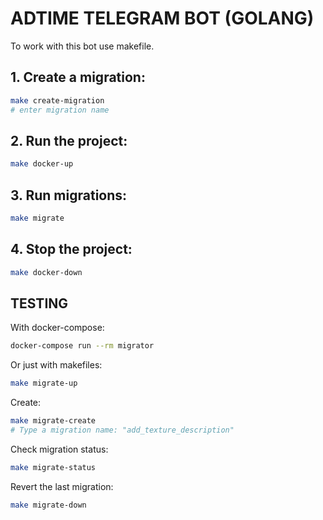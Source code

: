 # ADTIME TELEGRAM BOT (GOLANG)

To work with this bot use makefile.

## 1. Create a migration:
```bash
make create-migration
# enter migration name
```

## 2. Run the project:
```bash
make docker-up
```

## 3. Run migrations:
```bash
make migrate
```

## 4. Stop the project:
```bash
make docker-down
```

## TESTING

With docker-compose:
```bash
docker-compose run --rm migrator
```

Or just with makefiles:
```bash
make migrate-up
```

Create:
```bash
make migrate-create
# Type a migration name: "add_texture_description"
```

Check migration status:
```bash
make migrate-status
```

Revert the last migration:
```bash
make migrate-down
```
